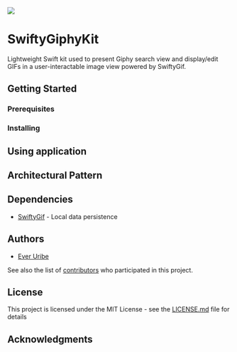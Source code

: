 ![](https://media.giphy.com/media/kfLrsvExow4ixZ7ZLT/giphy.gif)

# SwiftyGiphyKit

Lightweight Swift kit used to present Giphy search view and display/edit GIFs in a user-interactable image view powered by SwiftyGif.

## Getting Started

### Prerequisites



### Installing



## Using application



## Architectural Pattern


## Dependencies

* [SwiftyGif](http://realm.io/docs/swift/) - Local data persistence

## Authors

* [Ever Uribe](https://github.com/everuribe)

See also the list of [contributors](https://github.com/your/project/contributors) who participated in this project.

## License

This project is licensed under the MIT License - see the [LICENSE.md](LICENSE.md) file for details

## Acknowledgments


